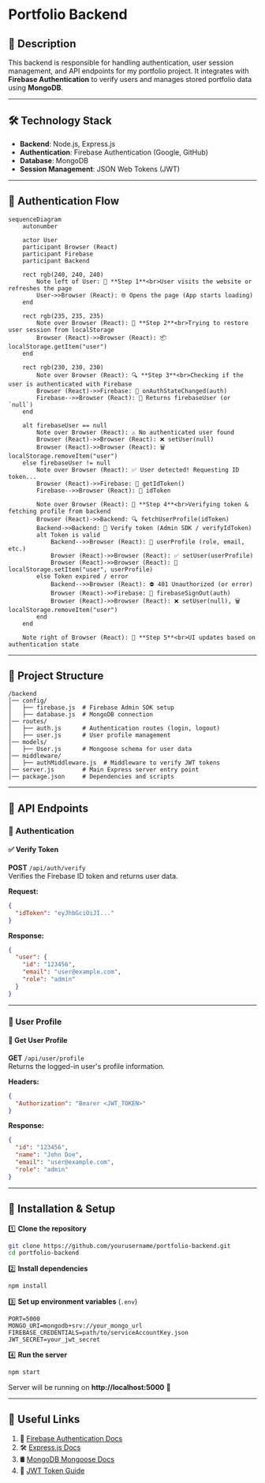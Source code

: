 # Portfolio Backend

## 📌 Description

This backend is responsible for handling authentication, user session management, and API endpoints for my portfolio project. It integrates with **Firebase Authentication** to verify users and manages stored portfolio data using **MongoDB**.

---

## 🛠 Technology Stack

- **Backend**: Node.js, Express.js  
- **Authentication**: Firebase Authentication (Google, GitHub)  
- **Database**: MongoDB  
- **Session Management**: JSON Web Tokens (JWT)  

---

## 🔄 Authentication Flow

```mermaid
sequenceDiagram
    autonumber

    actor User
    participant Browser (React)
    participant Firebase
    participant Backend

    rect rgb(240, 240, 240)
        Note left of User: 🚀 **Step 1**<br>User visits the website or refreshes the page
        User->>Browser (React): 🌐 Opens the page (App starts loading)
    end

    rect rgb(235, 235, 235)
        Note over Browser (React): 🔄 **Step 2**<br>Trying to restore user session from localStorage
        Browser (React)->>Browser (React): 📦 localStorage.getItem("user")
    end

    rect rgb(230, 230, 230)
        Note over Browser (React): 🔍 **Step 3**<br>Checking if the user is authenticated with Firebase
        Browser (React)->>Firebase: 🔑 onAuthStateChanged(auth)
        Firebase-->>Browser (React): 🔄 Returns firebaseUser (or `null`)
    end

    alt firebaseUser == null
        Note over Browser (React): ⚠️ No authenticated user found
        Browser (React)->>Browser (React): ❌ setUser(null)
        Browser (React)->>Browser (React): 🗑 localStorage.removeItem("user")
    else firebaseUser != null
        Note over Browser (React): ✅ User detected! Requesting ID token...
        Browser (React)->>Firebase: 🔑 getIdToken()
        Firebase-->>Browser (React): 🔐 idToken

        Note over Browser (React): 🔄 **Step 4**<br>Verifying token & fetching profile from backend
        Browser (React)->>Backend: 🔍 fetchUserProfile(idToken)
        Backend->>Backend: 🔎 Verify token (Admin SDK / verifyIdToken)
        alt Token is valid
            Backend-->>Browser (React): 🎉 userProfile (role, email, etc.)
            Browser (React)->>Browser (React): ✅ setUser(userProfile)
            Browser (React)->>Browser (React): 💾 localStorage.setItem("user", userProfile)
        else Token expired / error
            Backend-->>Browser (React): ⛔ 401 Unauthorized (or error)
            Browser (React)->>Firebase: 🔄 firebaseSignOut(auth)
            Browser (React)->>Browser (React): ❌ setUser(null), 🗑 localStorage.removeItem("user")
        end
    end

    Note right of Browser (React): 🎨 **Step 5**<br>UI updates based on authentication state
```

---

## 📂 Project Structure

```
/backend
│── config/
│   ├── firebase.js  # Firebase Admin SDK setup
│   ├── database.js  # MongoDB connection
│── routes/
│   ├── auth.js      # Authentication routes (login, logout)
│   ├── user.js      # User profile management
│── models/
│   ├── User.js      # Mongoose schema for user data
│── middleware/
│   ├── authMiddleware.js  # Middleware to verify JWT tokens
│── server.js        # Main Express server entry point
│── package.json     # Dependencies and scripts
```

---

## 🚀 API Endpoints

### 🔐 Authentication

#### ✅ Verify Token
**POST** `/api/auth/verify`  
Verifies the Firebase ID token and returns user data.  

**Request:**  
```json
{
  "idToken": "eyJhbGciOiJI..."
}
```
**Response:**  
```json
{
  "user": {
    "id": "123456",
    "email": "user@example.com",
    "role": "admin"
  }
}
```

---

### 👤 User Profile

#### 📄 Get User Profile
**GET** `/api/user/profile`  
Returns the logged-in user's profile information.  

**Headers:**  
```json
{
  "Authorization": "Bearer <JWT_TOKEN>"
}
```
**Response:**  
```json
{
  "id": "123456",
  "name": "John Doe",
  "email": "user@example.com",
  "role": "admin"
}
```

---

## 📜 Installation & Setup

1️⃣ **Clone the repository**  
```bash
git clone https://github.com/yourusername/portfolio-backend.git
cd portfolio-backend
```

2️⃣ **Install dependencies**  
```bash
npm install
```

3️⃣ **Set up environment variables** (`.env`)  
```
PORT=5000
MONGO_URI=mongodb+srv://your_mongo_url
FIREBASE_CREDENTIALS=path/to/serviceAccountKey.json
JWT_SECRET=your_jwt_secret
```

4️⃣ **Run the server**  
```bash
npm start
```

Server will be running on **http://localhost:5000** 🚀  

---

## 🔗 Useful Links

1. 🔗 [Firebase Authentication Docs](https://firebase.google.com/docs/auth)  
2. 🛠 [Express.js Docs](https://expressjs.com/)  
3. 🛢 [MongoDB Mongoose Docs](https://mongoosejs.com/docs/)  
4. 🔑 [JWT Token Guide](https://jwt.io/)  
